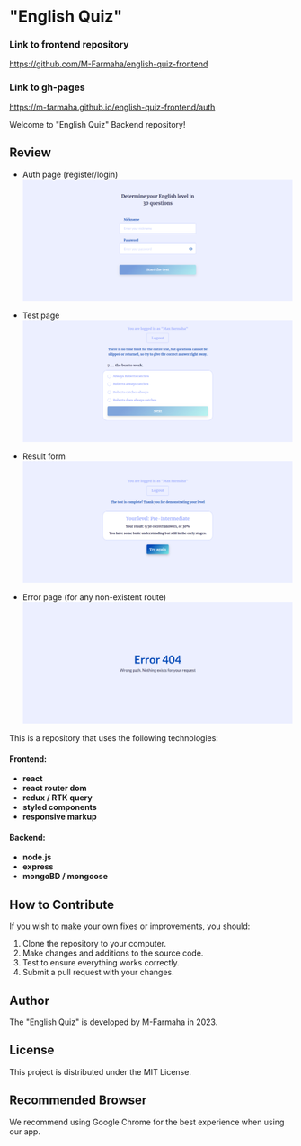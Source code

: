 # "English Quiz"

### Link to frontend repository
https://github.com/M-Farmaha/english-quiz-frontend

### Link to gh-pages
https://m-farmaha.github.io/english-quiz-frontend/auth

Welcome to "English Quiz" Backend repository!

## Review

- Auth page (register/login)
![Auth page](./screenshots/AuthPage.jpg)

- Test page
![Test page](./screenshots/TestPage.jpg)

- Result form
![Result form](./screenshots/ResultForm.jpg)

- Error page (for any non-existent route)
![ErrorPage](./screenshots/ErrorPage.jpg)

This is a repository that uses the following technologies:

#### Frontend:

- **react**
- **react router dom**
- **redux / RTK query**
- **styled components**
- **responsive markup**

#### Backend:

- **node.js**
- **express**
- **mongoBD / mongoose**



## How to Contribute

If you wish to make your own fixes or improvements, you should:

1. Clone the repository to your computer.
2. Make changes and additions to the source code.
3. Test to ensure everything works correctly.
4. Submit a pull request with your changes.

## Author

The "English Quiz" is developed by M-Farmaha in 2023.

## License

This project is distributed under the MIT License.

## Recommended Browser

We recommend using Google Chrome for the best experience when using our app.
